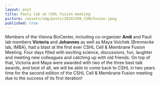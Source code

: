 ```yaml
---
layout: post
title: Pauli lab at CSHL Fusion meeting
picture: /assets/img/posts/20241109_CSHLFusion.jpeg
published: true
---
```

Members of the Vienna BioCenter, including co-organizer **Andi** and Pauli lab members **Victoria** and **Johannes** as well as Maya Voichek (Brennecke lab, IMBA), had a blast at the first ever CSHL Cell & Membrane Fusion Meeting.
Four days filled with exciting science, discussions, fun, laughter and meeting new colleagues and catching up with old friends. 
On top of that, Victoria and Maya were awarded with two of the three best talk awards, and best of all, we will be able to come back to CSHL in two years time for the second edition of the CSHL Cell & Membrane Fusion meeting due to the success of its first iteration! 
